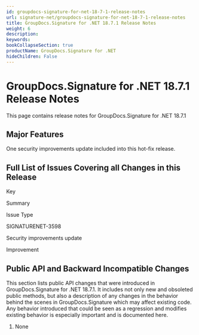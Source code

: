 ```yaml
---
id: groupdocs-signature-for-net-18-7-1-release-notes
url: signature-net/groupdocs-signature-for-net-18-7-1-release-notes
title: GroupDocs.Signature for .NET 18.7.1 Release Notes
weight: 6
description: 
keywords: 
bookCollapseSection: true
productName: GroupDocs.Signature for .NET
hideChildren: False
---
```


# GroupDocs.Signature for .NET 18.7.1 Release Notes

This page contains release notes for GroupDocs.Signature for .NET 18.7.1

## Major Features

One security improvements update included into this hot-fix release.

## Full List of Issues Covering all Changes in this Release

Key

Summary

Issue Type

SIGNATURENET-3598

Security improvements update

Improvement

## Public API and Backward Incompatible Changes

This section lists public API changes that were introduced in GroupDocs.Signature for .NET 18.7.1. It includes not only new and obsoleted public methods, but also a description of any changes in the behavior behind the scenes in GroupDocs.Signature which may affect existing code. Any behavior introduced that could be seen as a regression and modifies existing behavior is especially important and is documented here.

1.  None

